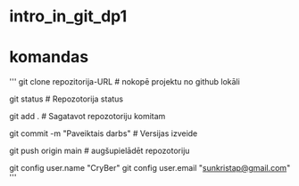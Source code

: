 # intro_in_git_dp1



# komandas
'''
git clone repozitorija-URL # nokopē projektu no github lokāli

git status # Repozotorija status

git add . # Sagatavot repozotoriju komitam

git commit -m "Paveiktais darbs" # Versijas izveide

git push origin main # augšupielādēt repozotoriju


git config user.name "CryBer"
git config user.email "sunkristap@gmail.com"
'''